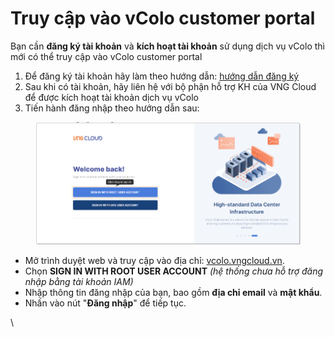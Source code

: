 # Truy cập vào vColo customer portal

Bạn cần **đăng ký tài khoản** và **kích hoạt tài khoản** sử dụng dịch vụ vColo thì mới có thể truy cập vào vColo customer portal

1. Để đăng ký tài khoản hãy làm theo hướng dẫn: [hướng dẫn đăng ký](../huong-dan-su-dung-tai-khoan/dang-ky-tai-khoan.md)
2. Sau khi có tài khoản, hãy liên hệ với bộ phận hỗ trợ KH của VNG Cloud để được kích hoạt tài khoản dịch vụ vColo
3. Tiến hành đăng nhập theo hướng dẫn sau:

<figure><img src="../.gitbook/assets/image (2) (1) (1) (1) (1) (1) (1) (1) (1) (1) (1) (1) (1) (1) (1) (1) (1) (1) (1).png" alt=""><figcaption></figcaption></figure>

* Mở trình duyệt web và truy cập vào địa chỉ: [vcolo.vngcloud.vn](https://vcolo.vngcloud.vn/).
* Chọn **SIGN IN WITH ROOT USER ACCOUNT** _(hệ thống chưa hỗ trợ đăng nhập bằng tài khoản IAM)_
* Nhập thông tin đăng nhập của bạn, bao gồm **địa chỉ email** và **mật khẩu**.
* Nhấn vào nút "**Đăng nhập**" để tiếp tục.

\
